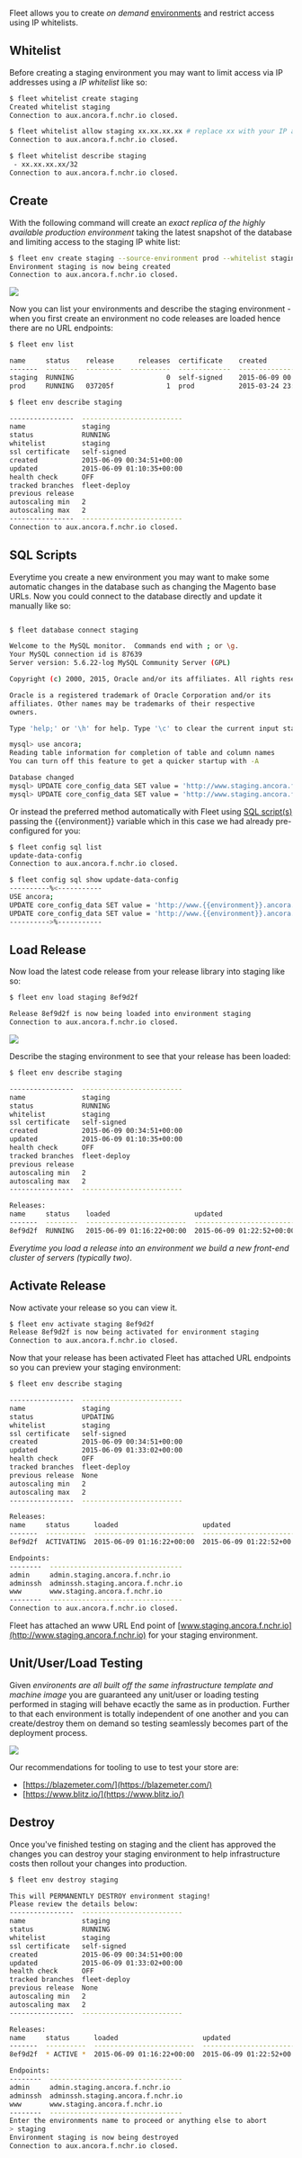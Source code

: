 Fleet allows you to create *on demand* [environments](/how-to/manage-environments/) and restrict access using IP whitelists.

## Whitelist

Before creating a staging environment you may want to limit access via IP addresses using a *IP whitelist* like so:

```bash
$ fleet whitelist create staging
Created whitelist staging
Connection to aux.ancora.f.nchr.io closed.

$ fleet whitelist allow staging xx.xx.xx.xx # replace xx with your IP address
Connection to aux.ancora.f.nchr.io closed.

$ fleet whitelist describe staging
 - xx.xx.xx.xx/32
Connection to aux.ancora.f.nchr.io closed.
```

## Create

With the following command will create an *exact replica of the highly available production environment* taking the latest snapshot of the database and limiting access to the staging IP white list:

```bash
$ fleet env create staging --source-environment prod --whitelist staging
Environment staging is now being created
Connection to aux.ancora.f.nchr.io closed.
```

![](/tutorial/fleet-new-env.png)

Now you can list your environments and describe the staging environment - when you first create an environment no code releases are loaded  hence there are no URL endpoints:

```bash
$ fleet env list

name     status    release      releases  certificate    created                    updated
-------  --------  ---------  ----------  -------------  -------------------------  -------------------------
staging  RUNNING                       0  self-signed    2015-06-09 00:34:51+00:00  2015-06-09 00:35:27+00:00
prod     RUNNING   037205f             1  prod           2015-03-24 23:06:21+00:00  2015-06-03 05:35:30+00:00

$ fleet env describe staging

----------------  -------------------------
name              staging
status            RUNNING
whitelist         staging
ssl certificate   self-signed
created           2015-06-09 00:34:51+00:00
updated           2015-06-09 01:10:35+00:00
health check      OFF
tracked branches  fleet-deploy
previous release
autoscaling min   2
autoscaling max   2
----------------  -------------------------
Connection to aux.ancora.f.nchr.io closed.

```

## SQL Scripts

Everytime you create a new environment you may want to make some automatic changes in the database such as changing the Magento base URLs. Now you could connect to the database directly and update it manually like so:
```bash

$ fleet database connect staging

Welcome to the MySQL monitor.  Commands end with ; or \g.
Your MySQL connection id is 87639
Server version: 5.6.22-log MySQL Community Server (GPL)

Copyright (c) 2000, 2015, Oracle and/or its affiliates. All rights reserved.

Oracle is a registered trademark of Oracle Corporation and/or its
affiliates. Other names may be trademarks of their respective
owners.

Type 'help;' or '\h' for help. Type '\c' to clear the current input statement.

mysql> use ancora;
Reading table information for completion of table and column names
You can turn off this feature to get a quicker startup with -A

Database changed
mysql> UPDATE core_config_data SET value = 'http://www.staging.ancora.f.nchr.io/' WHERE config_id = 10;
mysql> UPDATE core_config_data SET value = 'http://www.staging.ancora.f.nchr.io/' WHERE config_id = 11;

```

Or instead the preferred method automatically with Fleet using [SQL script(s)](/how-to/manage-sql-scripts/) passing the {{environment}} variable which in this case we had already pre-configured for you:

```bash
$ fleet config sql list
update-data-config
Connection to aux.ancora.f.nchr.io closed.

$ fleet config sql show update-data-config
----------%<-----------
USE ancora;
UPDATE core_config_data SET value = 'http://www.{{environment}}.ancora.f.nchr.io/' WHERE config_id = 10;
UPDATE core_config_data SET value = 'http://www.{{environment}}.ancora.f.nchr.io/' WHERE config_id = 11;
---------->%-----------
```

## Load Release

Now load the latest code release from your release library into staging like so:

```bash
$ fleet env load staging 8ef9d2f

Release 8ef9d2f is now being loaded into environment staging
Connection to aux.ancora.f.nchr.io closed.
```

![](/tutorial/fleet-load-release.png)

Describe the staging environment to see that your release has been loaded:

```bash
$ fleet env describe staging

----------------  -------------------------
name              staging
status            RUNNING
whitelist         staging
ssl certificate   self-signed
created           2015-06-09 00:34:51+00:00
updated           2015-06-09 01:10:35+00:00
health check      OFF
tracked branches  fleet-deploy
previous release
autoscaling min   2
autoscaling max   2
----------------  -------------------------

Releases:
name     status    loaded                     updated                      frontends
-------  --------  -------------------------  -------------------------  -----------
8ef9d2f  RUNNING   2015-06-09 01:16:22+00:00  2015-06-09 01:22:52+00:00            2
```
*Everytime you load a release into an environment we build a new front-end cluster of servers (typically two)*.

## Activate Release

Now activate your release so you can view it.

```bash
$ fleet env activate staging 8ef9d2f
Release 8ef9d2f is now being activated for environment staging
Connection to aux.ancora.f.nchr.io closed.
```

Now that your release has been activated Fleet has attached URL endpoints so you can preview your staging environment:

```bash
$ fleet env describe staging

----------------  -------------------------
name              staging
status            UPDATING
whitelist         staging
ssl certificate   self-signed
created           2015-06-09 00:34:51+00:00
updated           2015-06-09 01:33:02+00:00
health check      OFF
tracked branches  fleet-deploy
previous release  None
autoscaling min   2
autoscaling max   2
----------------  -------------------------

Releases:
name     status      loaded                     updated                      frontends
-------  ----------  -------------------------  -------------------------  -----------
8ef9d2f  ACTIVATING  2015-06-09 01:16:22+00:00  2015-06-09 01:22:52+00:00            2

Endpoints:
--------  ---------------------------------
admin     admin.staging.ancora.f.nchr.io
adminssh  adminssh.staging.ancora.f.nchr.io
www       www.staging.ancora.f.nchr.io
--------  ---------------------------------
Connection to aux.ancora.f.nchr.io closed.
```
Fleet has attached an www URL End point of [www.staging.ancora.f.nchr.io](http://www.staging.ancora.f.nchr.io) for your staging environment.

## Unit/User/Load Testing

Given *environents are all built off the same infrastructure template and machine image* you are guaranteed any unit/user or loading testing performed in staging will behave ecactly the same as in
production. Further to that each environment is totally independent of one another and you can create/destroy them on demand so testing seamlessly becomes part of the deployment process.

![](/tutorial/fleet-summary.png)

Our recommendations for tooling to use to test your store are: 

 * [https://blazemeter.com/](https://blazemeter.com/)
 * [https://www.blitz.io/](https://www.blitz.io/)

## Destroy

Once you've finished testing on staging and the client has approved the changes you can destroy your staging environment to help infrastructure costs then rollout your changes into production.

```bash
$ fleet env destroy staging

This will PERMANENTLY DESTROY environment staging!
Please review the details below:
----------------  -------------------------
name              staging
status            RUNNING
whitelist         staging
ssl certificate   self-signed
created           2015-06-09 00:34:51+00:00
updated           2015-06-09 01:33:02+00:00
health check      OFF
tracked branches  fleet-deploy
previous release  None
autoscaling min   2
autoscaling max   2
----------------  -------------------------

Releases:
name     status      loaded                     updated                      frontends
-------  ----------  -------------------------  -------------------------  -----------
8ef9d2f  * ACTIVE *  2015-06-09 01:16:22+00:00  2015-06-09 01:22:52+00:00            2

Endpoints:
--------  ---------------------------------
admin     admin.staging.ancora.f.nchr.io
adminssh  adminssh.staging.ancora.f.nchr.io
www       www.staging.ancora.f.nchr.io
--------  ---------------------------------
Enter the environments name to proceed or anything else to abort
> staging
Environment staging is now being destroyed
Connection to aux.ancora.f.nchr.io closed.
```
